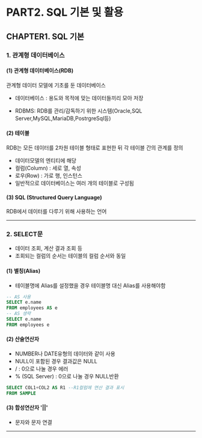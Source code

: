 # PART2. SQL 기본 및 활용

## CHAPTER1. SQL 기본

### 1. 관계형 데이터베이스

#### (1) 관계형 데이터베이스(RDB)

관계형 데이터 모델에 기초를 둔 데이터베이스

- 데이터베이스 : 용도와 목적에 맞는 데이터들끼리 모아 저장

- RDBMS: RDB를 관리/감독하기 위한 시스템(Oracle,SQL Server,MySQL,MariaDB,PostrgreSql등)

#### (2) 테이블

RDB는 모든 데이터를 2차원 테이블 형태로 표현한 뒤 각 테이블 간의 관계를 정의

- 데이터모델의 엔티티에 해당
- 컬럼(Column) : 세로 열, 속성
- 로우(Row) : 가로 행, 인스턴스
- 일반적으로 데이터베이스는 여러 개의 테이블로 구성됨

#### (3) SQL (Structured Query Language)

RDB에서 데이터를 다루기 위해 사용하는 언어

---

### 2. SELECT문

- 데이터 조회, 계산 결과 조회 등
- 조회되는 컬럼의 순서는 테이블의 컬럼 순서와 동일

#### (1) 별칭(Alias)

- 테이블명에 Alias를 설정했을 경우 테이블명 대신 Alias를 사용해야함

```sql
-- AS 사용
SELECT e.name
FROM employees AS e
-- AS 생략
SELECT e.name
FROM employees e
```

#### (2) 산술연산자

- NUMBER나 DATE유형의 데이터와 같이 사용
- NULL이 포함된 경우 결과값은 NULL
- / : 0으로 나눌 경우 에러
- % (SQL Server) : 0으로 나눌 경우 NULL반환

```sql
SELECT COL1+COL2 AS R1 --R1컬럼에 연산 결과 표시
FROM SAMPLE
```

#### (3) 합성연산자 '||'

- 문자와 문자 연결

---
